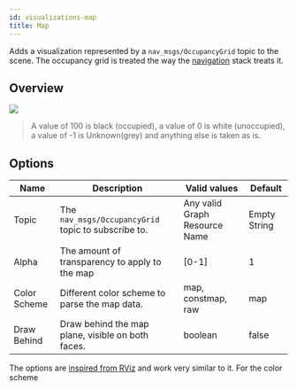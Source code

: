 ```yaml
---
id: visualizations-map
title: Map
---
```


Adds a visualization represented by a `nav_msgs/OccupancyGrid` topic to the scene. The occupancy grid is treated the way the [navigation](http://wiki.ros.org/navigation) stack treats it. 

## Overview
![](/img/viz/viz-map.png)

> A value of 100 is black (occupied), a value of 0 is white (unoccupied), a value of -1 is Unknown(grey) and anything else is taken as is.


## Options

Name | Description | Valid values | Default  
--- | --- | --- | ---
Topic | The `nav_msgs/OccupancyGrid` topic to subscribe to. | Any valid Graph Resource Name | Empty String  
Alpha | The amount of transparency to apply to the map | \[0-1] | 1  
Color Scheme | Different color scheme to parse the map data. | map, constmap, raw | map
Draw Behind | Draw behind the map plane, visible on both faces. | boolean | false

The options are [inspired from RViz](http://wiki.ros.org/rviz/DisplayTypes/Map) and work very similar to it.
For the color scheme 
